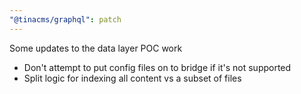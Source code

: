```yaml
---
"@tinacms/graphql": patch
---
```


Some updates to the data layer POC work
- Don't attempt to put config files on to bridge if it's not supported
- Split logic for indexing all content vs a subset of files

